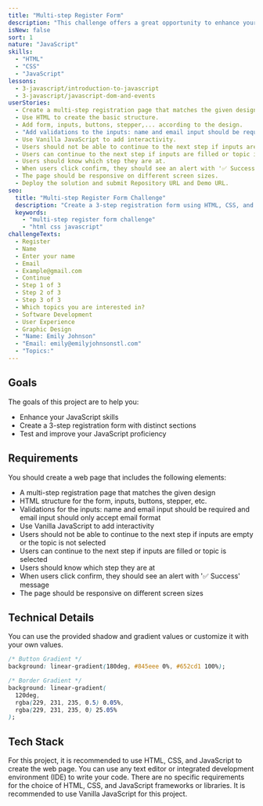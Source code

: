 ```yaml
---
title: "Multi-step Register Form"
description: "This challenge offers a great opportunity to enhance your JavaScript skills by creating a 3-step registration form with distinct sections, allowing you to test and improve your JavaScript proficiency."
isNew: false
sort: 1
nature: "JavaScript"
skills:
  - "HTML"
  - "CSS"
  - "JavaScript"
lessons:
  - 3-javascript/introduction-to-javascript
  - 3-javascript/javascript-dom-and-events
userStories:
  - Create a multi-step registration page that matches the given design.
  - Use HTML to create the basic structure.
  - Add form, inputs, buttons, stepper,... according to the design.
  - "Add validations to the inputs: name and email input should be required and email input should only accept email format."
  - Use Vanilla JavaScript to add interactivity.
  - Users should not be able to continue to the next step if inputs are empty or the topic is not selected.
  - Users can continue to the next step if inputs are filled or topic is selected.
  - Users should know which step they are at.
  - When users click confirm, they should see an alert with '✅ Success' message.
  - The page should be responsive on different screen sizes.
  - Deploy the solution and submit Repository URL and Demo URL.
seo:
  title: "Multi-step Register Form Challenge"
  description: "Create a 3-step registration form using HTML, CSS, and JavaScript. Enhance your JavaScript skills by creating a web page that allows users to register with distinct sections and test their JavaScript proficiency. This project will help you practice HTML, CSS, and JavaScript, as well as improve your ability to create interactive web forms. By deploying the solution and submitting the Repository URL and Demo URL, you will gain experience in sharing your work with others."
  keywords:
    - "multi-step register form challenge"
    - "html css javascript"
challengeTexts:
  - Register
  - Name
  - Enter your name
  - Email
  - Example@gmail.com
  - Continue
  - Step 1 of 3
  - Step 2 of 3
  - Step 3 of 3
  - Which topics you are interested in?
  - Software Development
  - User Experience
  - Graphic Design
  - "Name: Emily Johnson"
  - "Email: emily@emilyjohnsonstl.com"
  - "Topics:"
---
```


## Goals

The goals of this project are to help you:

- Enhance your JavaScript skills
- Create a 3-step registration form with distinct sections
- Test and improve your JavaScript proficiency

## Requirements

You should create a web page that includes the following elements:

- A multi-step registration page that matches the given design
- HTML structure for the form, inputs, buttons, stepper, etc.
- Validations for the inputs: name and email input should be required and email input should only accept email format
- Use Vanilla JavaScript to add interactivity
- Users should not be able to continue to the next step if inputs are empty or the topic is not selected
- Users can continue to the next step if inputs are filled or topic is selected
- Users should know which step they are at
- When users click confirm, they should see an alert with '✅ Success' message
- The page should be responsive on different screen sizes

## Technical Details

You can use the provided shadow and gradient values or customize it with your own values.

```css
/* Button Gradient */
background: linear-gradient(180deg, #845eee 0%, #652cd1 100%);

/* Border Gradient */
background: linear-gradient(
  120deg,
  rgba(229, 231, 235, 0.5) 0.05%,
  rgba(229, 231, 235, 0) 25.05%
);
```

## Tech Stack

For this project, it is recommended to use HTML, CSS, and JavaScript to create the web page. You can use any text editor or integrated development environment (IDE) to write your code. There are no specific requirements for the choice of HTML, CSS, and JavaScript frameworks or libraries. It is recommended to use Vanilla JavaScript for this project.
